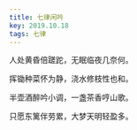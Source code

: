 ```yaml
---
title: 七律闲吟
key: 2019.10.18
tags: 七律
---
```


人处黄昏倍蹉跎，无眠临夜几奈何。

挥锄种菜怀为静，浇水修枝性也和。

半壶酒醉吟小调，一盏茶香哼山歌。

只愿东篱伴劳累，大梦天明轻盈多。

</br>

